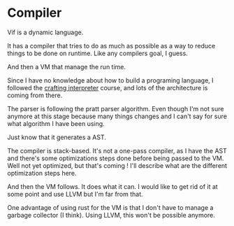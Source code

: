 # Compiler

Vif is a dynamic language.

It has a compiler that tries to do as much as possible as a way to reduce things to be done on runtime.
Like any compilers goal, I guess.

And then a VM that manage the run time.

Since I have no knowledge about how to build a programing language, I followed the [crafting interpreter](https://craftinginterpreters.com/) course, and lots of the architecture is coming from there.

The parser is following the pratt parser algorithm. Even though I'm not sure anymore at this stage because many things changes and I can't say for sure what algorithm I have been using.

Just know that it generates a AST.

The compiler is stack-based. It's not a one-pass compiler, as I have the AST and there's some optimizations steps done before being passed to the VM. Well not yet optimized, but that's coming ! I'll describe what are the different optimization steps here.

And then the VM follows. It does what it can. I would like to get rid of it at some point and use LLVM but I'm far from that.

One advantage of using rust for the VM is that I don't have to manage a garbage collector (I think). Using LLVM, this won't be possible anymore.



